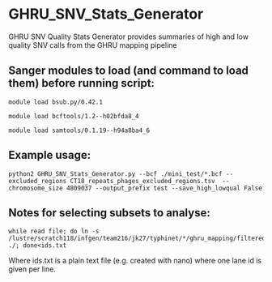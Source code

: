 # GHRU_SNV_Stats_Generator
GHRU SNV Quality Stats Generator provides summaries of high and low quality SNV calls from the GHRU mapping pipeline


## Sanger modules to load (and command to load them) before running script:

```
module load bsub.py/0.42.1

module load bcftools/1.2--h02bfda8_4

module load samtools/0.1.19--h94a8ba4_6
```

## Example usage:
```
python2 GHRU_SNV_Stats_Generator.py --bcf ./mini_test/*.bcf --excluded_regions CT18_repeats_phages_excluded_regions.tsv  --chromosome_size 4809037 --output_prefix test --save_high_lowqual False
```


## Notes for selecting subsets to analyse:
```
while read file; do ln -s /lustre/scratch118/infgen/team216/jk27/typhinet/*/ghru_mapping/filtered_bcfs/${file}.filtered.bcf ./; done<ids.txt
```
Where ids.txt is a plain text file (e.g. created with nano) where one lane id is given per line.
